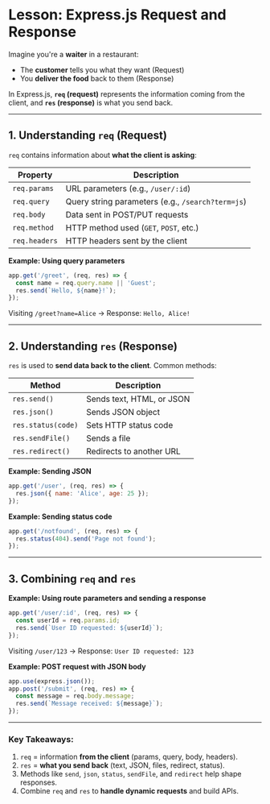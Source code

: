 # Lesson: Express.js Request and Response

Imagine you're a **waiter** in a restaurant:

* The **customer** tells you what they want (Request)
* You **deliver the food** back to them (Response)

In Express.js, **`req` (request)** represents the information coming from the client, and **`res` (response)** is what you send back.

---

## 1. Understanding `req` (Request)

`req` contains information about **what the client is asking**:

| Property      | Description                                       |
| ------------- | ------------------------------------------------- |
| `req.params`  | URL parameters (e.g., `/user/:id`)                |
| `req.query`   | Query string parameters (e.g., `/search?term=js`) |
| `req.body`    | Data sent in POST/PUT requests                    |
| `req.method`  | HTTP method used (`GET`, `POST`, etc.)            |
| `req.headers` | HTTP headers sent by the client                   |

**Example: Using query parameters**

```javascript
app.get('/greet', (req, res) => {
  const name = req.query.name || 'Guest';
  res.send(`Hello, ${name}!`);
});
```

Visiting `/greet?name=Alice` → Response: `Hello, Alice!`

---

## 2. Understanding `res` (Response)

`res` is used to **send data back to the client**. Common methods:

| Method             | Description               |
| ------------------ | ------------------------- |
| `res.send()`       | Sends text, HTML, or JSON |
| `res.json()`       | Sends JSON object         |
| `res.status(code)` | Sets HTTP status code     |
| `res.sendFile()`   | Sends a file              |
| `res.redirect()`   | Redirects to another URL  |

**Example: Sending JSON**

```javascript
app.get('/user', (req, res) => {
  res.json({ name: 'Alice', age: 25 });
});
```

**Example: Sending status code**

```javascript
app.get('/notfound', (req, res) => {
  res.status(404).send('Page not found');
});
```

---

## 3. Combining `req` and `res`

**Example: Using route parameters and sending a response**

```javascript
app.get('/user/:id', (req, res) => {
  const userId = req.params.id;
  res.send(`User ID requested: ${userId}`);
});
```

Visiting `/user/123` → Response: `User ID requested: 123`

**Example: POST request with JSON body**

```javascript
app.use(express.json());
app.post('/submit', (req, res) => {
  const message = req.body.message;
  res.send(`Message received: ${message}`);
});
```

---

### Key Takeaways:

1. `req` = information **from the client** (params, query, body, headers).
2. `res` = **what you send back** (text, JSON, files, redirect, status).
3. Methods like `send`, `json`, `status`, `sendFile`, and `redirect` help shape responses.
4. Combine `req` and `res` to **handle dynamic requests** and build APIs.
